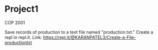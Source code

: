# Project1
COP 2001 

Save records of production to a text file named "production.txt." 
Create a repl in repl.it.
Link: https://repl.it/@KARANPATEL3/Create-a-File-productiontxt
